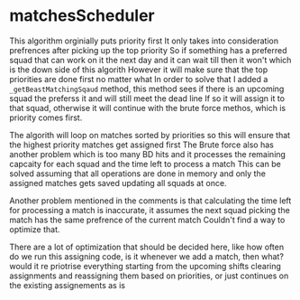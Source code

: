 # matchesScheduler

This algorithm orginially puts priority first
It only takes into consideration prefrences after picking up the top priority
So if something has a preferred squad that can work on it the next day and it can wait till then it won't
which is the down side of this algorith
However it will make sure that the top priorities are done first no matter what
In order to solve that I added a `_getBeastMatchingSqaud` method, this method sees if there is an upcoming squad the preferss it and will still meet the dead line
If so it will assign it to that squad, otherwise it will continue with the brute force methos, which is priority comes first.

The algorith will loop on matches sorted by priorities so this will ensure that the highest priority matches get assigned first
The Brute force also has another problem which is too many BD hits and it processes the remaining capcaity for each squad and the time left to process a match
This can be solved assuming that all operations are done in memory and only the assigned matches gets saved updating all squads at once.

Another problem mentioned in the comments is that calculating the time left for processing a match is inaccurate, it assumes the next squad picking the match has the same prefrence of the current match
Couldn't find a way to optimize that.

There are a lot of optimization that should be decided here, like how often do we run this assigning code, is it whenever we add a match, then what?
would it re priotrise everything starting from the upcoming shifts clearing assignments and reassigning them based on priorities,
or just continues on the existing assignements as is